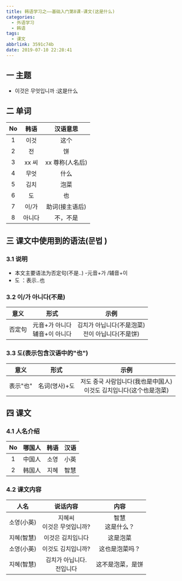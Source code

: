 ```yaml
---
title: 韩语学习之——基础入门第8课-课文(这是什么)
categories:
  - 外语学习
  - 韩语
tags:
  - 课文
abbrlink: 3591c74b
date: 2019-07-10 22:28:41
---
```

##   一 主题

* 이것은 무엇입니까 :这是什么

<!--more-->
## 二 单词

|  No  |  韩语  |    汉语意思     |
| :--: | :----: | :-------------: |
|  1   |  이것  |      这个       |
|  2   |   전   |       饼        |
|  3   | xx 씨  | xx 尊称(人名后) |
|  4   |  무엇  |      什么       |
|  5   |  김치  |      泡菜       |
|  6   |   도   |       也        |
|  7   | 이/가  | 助词(接主语后)  |
|  8   | 아니다 |    不，不是     |

##  三 课文中使用到的语法(문법 )

### 3.1 说明

* 本文主要语法为否定句(不是..) -元音+가 /辅音+이
* 도 ：表示..也

### 3.2 이/가  아니다(不是)

|  意义  |                 形式                 |                        示例                         |
| :----: | :----------------------------------: | :-------------------------------------------------: |
| 否定句 | 元音+가  아니다<br/>  辅音+이 아니다 | 김치가 아닙니다(不是泡菜)<br/>전이 아닙니다(不是饼) |

### 3.3 도(表示包含汉语中的"也") 

|   意义   |     形式      |                             示例                             |
| :------: | :-----------: | :----------------------------------------------------------: |
| 表示"也" | 名词(명사)+도 | 저도 중국 사람입니다(我也是中国人)<br/>이것도 김치입니다(这个也是泡菜) |

## 四 课文

### 4.1 人名介绍

|  No  | 哪国人 | 韩语 | 汉语 |
| :--: | :----: | :--: | :--: |
|  1   | 中国人 | 소영 | 小英 |
|  2   | 韩国人 | 지혜 | 智慧 |

### 4.2 课文内容

|    人名    |           说话内容            |        内容         |
| :--------: | :---------------------------: | :-----------------: |
| 소영(小英) | 지혜씨 <br>이것은 무엇입니까? | 智慧<br/>这是什么？ |
| 지혜(智慧) |       이것은 김치입니다       |      这是泡菜       |
| 소영(小英) |      이것도 김치입니까?       |   这也是泡菜吗？    |
| 지혜(智慧) | 김치가 아닙니다.<br/>전입니다 |  这不是泡菜，是饼   |